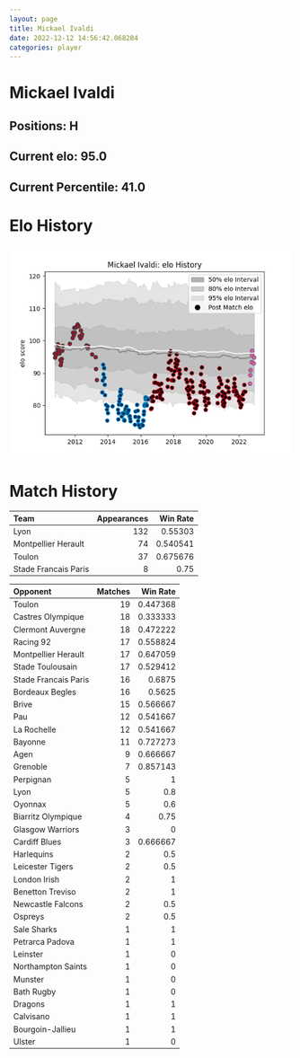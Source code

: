 ```yaml
---  
layout: page  
title: Mickael Ivaldi  
date: 2022-12-12 14:56:42.068284  
categories: player  
---
```

# Mickael Ivaldi

## Positions: H

## Current elo: 95.0

## Current Percentile: 41.0

# Elo History


![elo history](history_MickaelIvaldi.png)
# Match History


| Team                 |   Appearances |   Win Rate |
|:---------------------|--------------:|-----------:|
| Lyon                 |           132 |   0.55303  |
| Montpellier Herault  |            74 |   0.540541 |
| Toulon               |            37 |   0.675676 |
| Stade Francais Paris |             8 |   0.75     |

| Opponent             |   Matches |   Win Rate |
|:---------------------|----------:|-----------:|
| Toulon               |        19 |   0.447368 |
| Castres Olympique    |        18 |   0.333333 |
| Clermont Auvergne    |        18 |   0.472222 |
| Racing 92            |        17 |   0.558824 |
| Montpellier Herault  |        17 |   0.647059 |
| Stade Toulousain     |        17 |   0.529412 |
| Stade Francais Paris |        16 |   0.6875   |
| Bordeaux Begles      |        16 |   0.5625   |
| Brive                |        15 |   0.566667 |
| Pau                  |        12 |   0.541667 |
| La Rochelle          |        12 |   0.541667 |
| Bayonne              |        11 |   0.727273 |
| Agen                 |         9 |   0.666667 |
| Grenoble             |         7 |   0.857143 |
| Perpignan            |         5 |   1        |
| Lyon                 |         5 |   0.8      |
| Oyonnax              |         5 |   0.6      |
| Biarritz Olympique   |         4 |   0.75     |
| Glasgow Warriors     |         3 |   0        |
| Cardiff Blues        |         3 |   0.666667 |
| Harlequins           |         2 |   0.5      |
| Leicester Tigers     |         2 |   0.5      |
| London Irish         |         2 |   1        |
| Benetton Treviso     |         2 |   1        |
| Newcastle Falcons    |         2 |   0.5      |
| Ospreys              |         2 |   0.5      |
| Sale Sharks          |         1 |   1        |
| Petrarca Padova      |         1 |   1        |
| Leinster             |         1 |   0        |
| Northampton Saints   |         1 |   0        |
| Munster              |         1 |   0        |
| Bath Rugby           |         1 |   0        |
| Dragons              |         1 |   1        |
| Calvisano            |         1 |   1        |
| Bourgoin-Jallieu     |         1 |   1        |
| Ulster               |         1 |   0        |